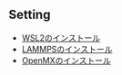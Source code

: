 ## Setting
- [WSL2のインストール](./WSL2_installation/README.md)
- [LAMMPSのインストール](./LAMMPS_installation/README.md)
- [OpenMXのインストール](./OpenMX_installation/README.md)
